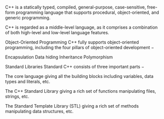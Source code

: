 C++ is a statically typed, compiled, general-purpose, case-sensitive, free-form programming language that supports procedural, object-oriented, and generic programming.

C++ is regarded as a middle-level language, as it comprises a combination of both high-level and low-level language features.

Object-Oriented Programming
C++ fully supports object-oriented programming, including the four pillars of object-oriented development −

Encapsulation
Data hiding
Inheritance
Polymorphism

Standard Libraries
Standard C++ consists of three important parts −

The core language giving all the building blocks including variables, data types and literals, etc.

The C++ Standard Library giving a rich set of functions manipulating files, strings, etc.

The Standard Template Library (STL) giving a rich set of methods manipulating data structures, etc.